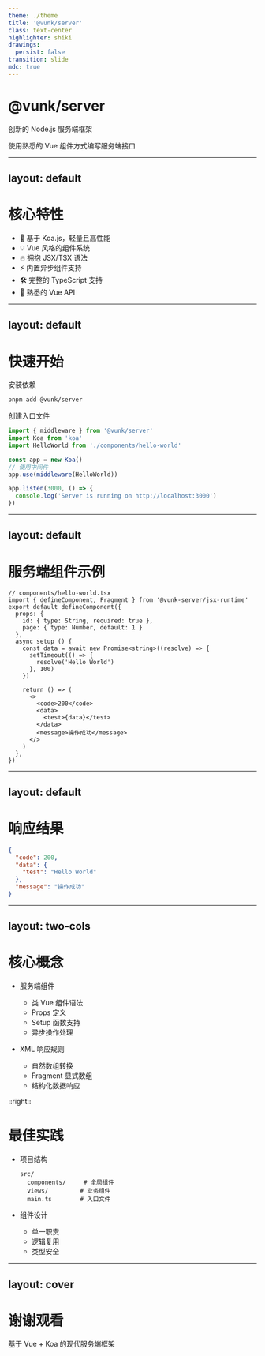 ```yaml
---
theme: ./theme
title: '@vunk/server'
class: text-center
highlighter: shiki
drawings:
  persist: false
transition: slide
mdc: true
---
```


# @vunk/server

创新的 Node.js 服务端框架

<div class="pt-12">
  <span class="px-2 py-1">
    使用熟悉的 Vue 组件方式编写服务端接口
  </span>
</div>

---
layout: default
---

# 核心特性

<v-clicks>

- 🚀 基于 Koa.js，轻量且高性能
- 💡 Vue 风格的组件系统
- 🔥 拥抱 JSX/TSX 语法
- ⚡️ 内置异步组件支持
- 🛠️ 完整的 TypeScript 支持
- 🎯 熟悉的 Vue API

</v-clicks>

---
layout: default
---

# 快速开始

安装依赖
```bash
pnpm add @vunk/server
```

创建入口文件
```typescript {all|1-3|5-7|9-11|all}
import { middleware } from '@vunk/server'
import Koa from 'koa'
import HelloWorld from './components/hello-world'

const app = new Koa()
// 使用中间件
app.use(middleware(HelloWorld))

app.listen(3000, () => {
  console.log('Server is running on http://localhost:3000')
})
```

---
layout: default
---

# 服务端组件示例

```tsx {all|2,12|3-7|8-16|17-25|all}
// components/hello-world.tsx
import { defineComponent, Fragment } from '@vunk-server/jsx-runtime'
export default defineComponent({
  props: {
    id: { type: String, required: true },
    page: { type: Number, default: 1 }
  },
  async setup () {
    const data = await new Promise<string>((resolve) => {
      setTimeout(() => {
        resolve('Hello World')
      }, 100)
    })

    return () => (
      <>
        <code>200</code>
        <data>
          <test>{data}</test>
        </data>
        <message>操作成功</message>
      </>
    )
  },
})
```

---
layout: default
---

# 响应结果

```json
{
  "code": 200,
  "data": {
    "test": "Hello World"
  },
  "message": "操作成功"
}
```

---
layout: two-cols
---

# 核心概念

<v-clicks>

- 服务端组件
  - 类 Vue 组件语法
  - Props 定义
  - Setup 函数支持
  - 异步操作处理

- XML 响应规则
  - 自然数组转换
  - Fragment 显式数组
  - 结构化数据响应

</v-clicks>

::right::

# 最佳实践

<v-clicks>

- 项目结构
  ```
  src/
    components/     # 全局组件
    views/         # 业务组件
    main.ts        # 入口文件
  ```

- 组件设计
  - 单一职责
  - 逻辑复用
  - 类型安全

</v-clicks>

---
layout: cover
---

# 谢谢观看

基于 Vue + Koa 的现代服务端框架
